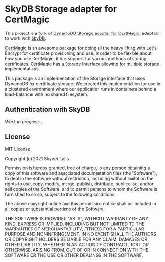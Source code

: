 # SkyDB Storage adapter for CertMagic

[comment]: <> ([![Codeship Status for skynetlabs/certmagic-storage-skydb]&#40;https://app.codeship.com/projects/ce620930-4784-0138-3c3b-420bfa3912c0/status?branch=develop&#41;]&#40;https://app.codeship.com/projects/388799&#41;)

[comment]: <> ([![Go Report Card]&#40;https://goreportcard.com/badge/github.com/skynetlabs/certmagic-storage-skydb&#41;]&#40;https://goreportcard.com/report/github.com/skynetlabs/certmagic-storage-skydb&#41;)

[comment]: <> ([![Scrutinizer Code Quality]&#40;https://scrutinizer-ci.com/g/skynetlabs/certmagic-storage-skydb/badges/quality-score.png?b=develop&#41;]&#40;https://scrutinizer-ci.com/g/skynetlabs/certmagic-storage-skydb/?branch=develop&#41;)

[comment]: <> ([![Code Coverage]&#40;https://scrutinizer-ci.com/g/skynetlabs/certmagic-storage-skydb/badges/coverage.png?b=develop&#41;]&#40;https://scrutinizer-ci.com/g/skynetlabs/certmagic-storage-skydb/?branch=develop&#41;)

This project is a fork of [DynamoDB Storage adapter for CertMagic](https://github.com/silinternational/certmagic-storage-dynamodb), adapted to work with [SkyDB](https://support.siasky.net/key-concepts/skydb).

[CertMagic](https://github.com/caddyserver/certmagic) Is an awesome package for doing all the 
heavy lifting with Let's Encrypt for certificate provisioning and use. In order to be flexible 
about how you use CertMagic, it has support for various methods of storing certificates. CertMagic has a 
[Storage Interface](https://pkg.go.dev/github.com/caddyserver/certmagic?tab=doc#Storage) 
allowing for multiple storage implementations. 

This package is an implementation of the Storage interface that uses DynamoDB for certificate
storage. We created this implementation for use in a clustered environment where our application
runs in containers behind a load-balancer with no shared filesystem.

## Authentication with SkyDB

*Work in progress...*
<!---

This package uses the AWS Go library for interactions with DynamoDB. As such that library can 
detect your AWS credentials in multiple ways, in the following order:

1. Environment Variables
2. Shared Credentials file
3. Shared Configuration file (if SharedConfig is enabled)
4. EC2 Instance Metadata (credentials only)

For more information about authentication see https://docs.aws.amazon.com/sdk-for-go/api/aws/session/.

## Usage
```go
package whatever

import (
    "github.com/caddyserver/certmagic"

    dynamodbstore "github.com/skynetlabs/certmagic-storage-skydb/v2"
)

// ...

certmagic.Default.Storage = &dynamodbstore.DynamoDBStorage{
    Table:               "CertMagic",
    LockTimeout:         2 * time.Minute // optional: default is 5 minutes
    LockPollingInterval: 2 * time.Second // optional: default is 5 seconds
}

// ...
```
Only the table name is required, but you can also override the default values for `LockTimeout` and 
`LockPollingTimeout` if you want. Technically you can also override `AwsEndpoint`, `AwsRegion`, and 
`AwsDisableSSL` if you are running your own DynamoDB service. These settings are used in the unit tests
so you can look there for examples. 

## Testing locally
You can build and run the tests for this package locally so long as you have Docker and Docker Compose
available. Just run `docker-compose run test`. You could also run the DynamoDB local service separately 
and just run the tests from your local system, just be sure to adjust the `AWS_ENDPOINT` environment 
variable to point to where you have `dynamodb-local` running. 

## Creating the DynamoDB Table 

### Command line:
```
aws dynamodb create-table \
    --table-name CertMagic \
    --billing-mode PAY_PER_REQUEST \
    --attribute-definitions AttributeName=PrimaryKey,AttributeType=S \
    --key-schema AttributeName=PrimaryKey,KeyType=HASH
```

### Terraform
```hcl
resource "aws_dynamodb_table" "CertMagic" {
  name           = "CertMagic"
  billing_mode   = "PAY_PER_REQUEST"
  hash_key       = "PrimaryKey"

  attribute {
    name = "PrimaryKey"
    type = "S"
  }
}
```

## Contributing
Please do, we like reported issues and pull requests. 

-->

## License
MIT License

Copyright (c) 2021 Skynet Labs

Permission is hereby granted, free of charge, to any person obtaining a copy
of this software and associated documentation files (the "Software"), to deal
in the Software without restriction, including without limitation the rights
to use, copy, modify, merge, publish, distribute, sublicense, and/or sell
copies of the Software, and to permit persons to whom the Software is
furnished to do so, subject to the following conditions:

The above copyright notice and this permission notice shall be included in all
copies or substantial portions of the Software.

THE SOFTWARE IS PROVIDED "AS IS", WITHOUT WARRANTY OF ANY KIND, EXPRESS OR
IMPLIED, INCLUDING BUT NOT LIMITED TO THE WARRANTIES OF MERCHANTABILITY,
FITNESS FOR A PARTICULAR PURPOSE AND NONINFRINGEMENT. IN NO EVENT SHALL THE
AUTHORS OR COPYRIGHT HOLDERS BE LIABLE FOR ANY CLAIM, DAMAGES OR OTHER
LIABILITY, WHETHER IN AN ACTION OF CONTRACT, TORT OR OTHERWISE, ARISING FROM,
OUT OF OR IN CONNECTION WITH THE SOFTWARE OR THE USE OR OTHER DEALINGS IN THE
SOFTWARE.
